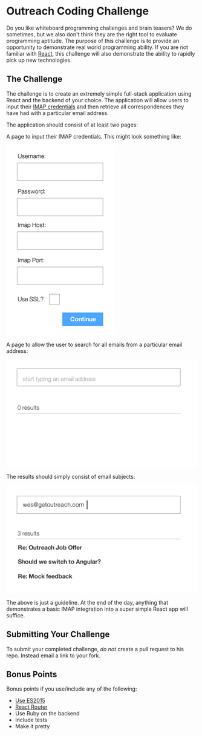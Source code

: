 # Outreach Coding Challenge

Do you like whiteboard programming challenges and brain teasers? We do sometimes, but we also don't think they are the right tool to evaluate programming aptitude. The purpose of this challenge is to provide an opportunity to demonstrate real world programming ability. If you are not familiar with [React](https://facebook.github.io/react/), this challenge will also demonstrate the ability to rapidly pick up new technologies.

## The Challenge

The challenge is to create an extremely simple full-stack application using React and the backend of your choice. The application will allow users to input their [IMAP credentials](https://support.google.com/mail/troubleshooter/1668960?hl=en) and then retrieve all correspondences they have had with a particular email address.

The application should consist of at least two pages:

A page to input their IMAP credentials. This might look something like:

![Screen 1](mocks/screen1.png)

A page to allow the user to search for all emails from a particular email address:

![Screen 2 with no input](mocks/screen2-empty.png)

The results should simply consist of email subjects:

![Screen 2 with results](mocks/screen2-results.png)

The above is just a guideline. At the end of the day, anything that demonstrates a basic IMAP integration into a super simple React app will suffice.

## Submitting Your Challenge

To submit your completed challenge, *do not* create a pull request to his repo. Instead email a link to your fork.

## Bonus Points

Bonus points if you use/include any of the following:

* [Use ES2015](https://babeljs.io/)
* [React Router](https://github.com/ReactTraining/react-router)
* Use Ruby on the backend
* Include tests
* Make it pretty
